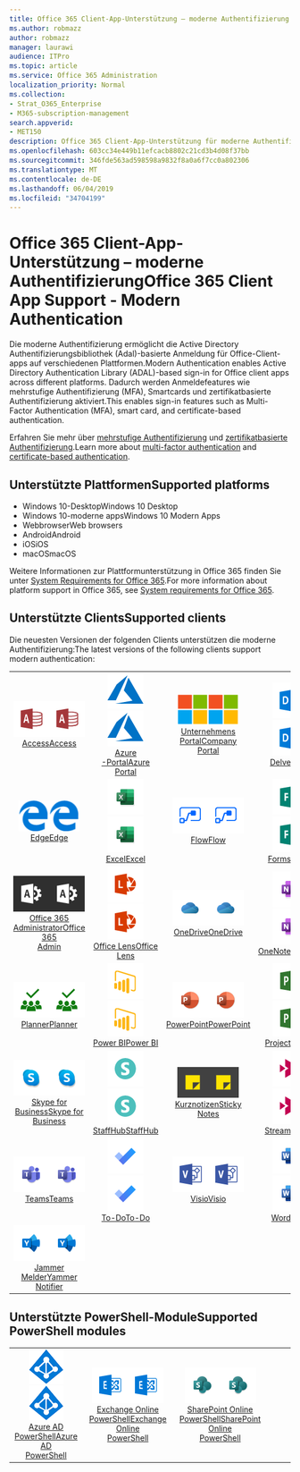 ```yaml
---
title: Office 365 Client-App-Unterstützung – moderne Authentifizierung
ms.author: robmazz
author: robmazz
manager: laurawi
audience: ITPro
ms.topic: article
ms.service: Office 365 Administration
localization_priority: Normal
ms.collection:
- Strat_O365_Enterprise
- M365-subscription-management
search.appverid:
- MET150
description: Office 365 Client-App-Unterstützung für moderne Authentifizierung.
ms.openlocfilehash: 603cc34e449b11efcacb8802c21cd3b4d08f37bb
ms.sourcegitcommit: 346fde563ad598598a9832f8a0a6f7cc0a802306
ms.translationtype: MT
ms.contentlocale: de-DE
ms.lasthandoff: 06/04/2019
ms.locfileid: "34704199"
---
```

# <a name="office-365-client-app-support---modern-authentication"></a><span data-ttu-id="116e1-103">Office 365 Client-App-Unterstützung – moderne Authentifizierung</span><span class="sxs-lookup"><span data-stu-id="116e1-103">Office 365 Client App Support - Modern Authentication</span></span>

<span data-ttu-id="116e1-104">Die moderne Authentifizierung ermöglicht die Active Directory Authentifizierungsbibliothek (Adal)-basierte Anmeldung für Office-Client-apps auf verschiedenen Plattformen.</span><span class="sxs-lookup"><span data-stu-id="116e1-104">Modern Authentication enables Active Directory Authentication Library (ADAL)-based sign-in for Office client apps across different platforms.</span></span> <span data-ttu-id="116e1-105">Dadurch werden Anmeldefeatures wie mehrstufige Authentifizierung (MFA), Smartcards und zertifikatbasierte Authentifizierung aktiviert.</span><span class="sxs-lookup"><span data-stu-id="116e1-105">This enables sign-in features such as Multi-Factor Authentication (MFA), smart card, and certificate-based authentication.</span></span>

<span data-ttu-id="116e1-106">Erfahren Sie mehr über [mehrstufige Authentifizierung](https://docs.microsoft.com/azure/active-directory/authentication/multi-factor-authentication) und [zertifikatbasierte Authentifizierung](https://docs.microsoft.com/azure/active-directory/active-directory-certificate-based-authentication-get-started).</span><span class="sxs-lookup"><span data-stu-id="116e1-106">Learn more about [multi-factor authentication](https://docs.microsoft.com/azure/active-directory/authentication/multi-factor-authentication) and [certificate-based authentication](https://docs.microsoft.com/azure/active-directory/active-directory-certificate-based-authentication-get-started).</span></span>

## <a name="supported-platforms"></a><span data-ttu-id="116e1-107">Unterstützte Plattformen</span><span class="sxs-lookup"><span data-stu-id="116e1-107">Supported platforms</span></span>

 - <span data-ttu-id="116e1-108">Windows 10-Desktop</span><span class="sxs-lookup"><span data-stu-id="116e1-108">Windows 10 Desktop</span></span>
 - <span data-ttu-id="116e1-109">Windows 10-moderne apps</span><span class="sxs-lookup"><span data-stu-id="116e1-109">Windows 10 Modern Apps</span></span>
 - <span data-ttu-id="116e1-110">Webbrowser</span><span class="sxs-lookup"><span data-stu-id="116e1-110">Web browsers</span></span>
 - <span data-ttu-id="116e1-111">Android</span><span class="sxs-lookup"><span data-stu-id="116e1-111">Android</span></span>
 - <span data-ttu-id="116e1-112">iOS</span><span class="sxs-lookup"><span data-stu-id="116e1-112">iOS</span></span>
 - <span data-ttu-id="116e1-113">macOS</span><span class="sxs-lookup"><span data-stu-id="116e1-113">macOS</span></span>

<span data-ttu-id="116e1-114">Weitere Informationen zur Plattformunterstützung in Office 365 finden Sie unter [System Requirements for Office 365](https://products.office.com/office-system-requirements).</span><span class="sxs-lookup"><span data-stu-id="116e1-114">For more information about platform support in Office 365, see [System requirements for Office 365](https://products.office.com/office-system-requirements).</span></span>

## <a name="supported-clients"></a><span data-ttu-id="116e1-115">Unterstützte Clients</span><span class="sxs-lookup"><span data-stu-id="116e1-115">Supported clients</span></span>

<span data-ttu-id="116e1-116">Die neuesten Versionen der folgenden Clients unterstützen die moderne Authentifizierung:</span><span class="sxs-lookup"><span data-stu-id="116e1-116">The latest versions of the following clients support modern authentication:</span></span>

| | | | | | |
|:---:|:---:|:---:|:---:|:---:|:---:|
| <span data-ttu-id="116e1-117">![Zugriffs Symbol](media/o365-access-64x64.png)</span><span class="sxs-lookup"><span data-stu-id="116e1-117">![Access icon](media/o365-access-64x64.png)</span></span> <br> [<span data-ttu-id="116e1-118">Access</span><span class="sxs-lookup"><span data-stu-id="116e1-118">Access</span></span>](https://products.office.com/access) | <span data-ttu-id="116e1-119">![Azure-Symbol](media/o365-azure-64x64.png)</span><span class="sxs-lookup"><span data-stu-id="116e1-119">![Azure icon](media/o365-azure-64x64.png)</span></span> <br> [<span data-ttu-id="116e1-120">Azure <br> -Portal</span><span class="sxs-lookup"><span data-stu-id="116e1-120">Azure <br> Portal </span></span>](https://azure.microsoft.com/features/azure-portal/) | <span data-ttu-id="116e1-121">![Symbol des Unternehmensportals](media/o365-microsoft-64x64.png)</span><span class="sxs-lookup"><span data-stu-id="116e1-121">![Company portal icon](media/o365-microsoft-64x64.png)</span></span> <br> [<span data-ttu-id="116e1-122">Unternehmens <br> Portal</span><span class="sxs-lookup"><span data-stu-id="116e1-122">Company <br> Portal </span></span>](https://docs.microsoft.com/intune-user-help/sign-in-to-the-company-portal) | <span data-ttu-id="116e1-123">![Vertiefen (Symbol)](media/o365-delve-64x64.png)</span><span class="sxs-lookup"><span data-stu-id="116e1-123">![Delve icon](media/o365-delve-64x64.png)</span></span> <br> [<span data-ttu-id="116e1-124">Delve</span><span class="sxs-lookup"><span data-stu-id="116e1-124">Delve</span></span>](https://products.office.com/business/intelligent-search) | <span data-ttu-id="116e1-125">![Dynamics 365-Symbol](media/o365-dynamics365-64x64.png)</span><span class="sxs-lookup"><span data-stu-id="116e1-125">![Dynamics 365 icon](media/o365-dynamics365-64x64.png)</span></span> <br> [<span data-ttu-id="116e1-126">Dynamics 365</span><span class="sxs-lookup"><span data-stu-id="116e1-126">Dynamics 365</span></span>](https://dynamics.microsoft.com) 
| <span data-ttu-id="116e1-127">![Edge-Symbol](media/o365-edge-64x64.png)</span><span class="sxs-lookup"><span data-stu-id="116e1-127">![Edge icon](media/o365-edge-64x64.png)</span></span> <br> [<span data-ttu-id="116e1-128">Edge</span><span class="sxs-lookup"><span data-stu-id="116e1-128">Edge</span></span>](https://www.microsoft.com/windows/microsoft-edge) | <span data-ttu-id="116e1-129">![Excel-Symbol](media/o365-excel-64x64.png)</span><span class="sxs-lookup"><span data-stu-id="116e1-129">![Excel icon](media/o365-excel-64x64.png)</span></span> <br> [<span data-ttu-id="116e1-130">Excel</span><span class="sxs-lookup"><span data-stu-id="116e1-130">Excel</span></span>](https://products.office.com/excel) | <span data-ttu-id="116e1-131">![Fluss Symbol](media/o365-flow-64x64.png)</span><span class="sxs-lookup"><span data-stu-id="116e1-131">![Flow icon](media/o365-flow-64x64.png)</span></span> <br> [<span data-ttu-id="116e1-132">Flow</span><span class="sxs-lookup"><span data-stu-id="116e1-132">Flow</span></span>](https://flow.microsoft.com) | <span data-ttu-id="116e1-133">![Formularsymbol](media/o365-forms-64x64.png)</span><span class="sxs-lookup"><span data-stu-id="116e1-133">![Forms icon](media/o365-forms-64x64.png)</span></span> <br> [<span data-ttu-id="116e1-134">Forms</span><span class="sxs-lookup"><span data-stu-id="116e1-134">Forms</span></span>](https://flow.microsoft.com/connectors/shared_microsoftforms/microsoft-forms/) | <span data-ttu-id="116e1-135">![Kaizala-Symbol](media/o365-kaizala-64x64.png)</span><span class="sxs-lookup"><span data-stu-id="116e1-135">![Kaizala icon](media/o365-kaizala-64x64.png)</span></span> <br> [<span data-ttu-id="116e1-136">Kaizala</span><span class="sxs-lookup"><span data-stu-id="116e1-136">Kaizala</span></span>](https://products.office.com/en/business/microsoft-kaizala) 
| <span data-ttu-id="116e1-137">![Office 365 Administrator Symbol](media/o365-o365admin-64x64.png)</span><span class="sxs-lookup"><span data-stu-id="116e1-137">![Office 365 Admin icon](media/o365-o365admin-64x64.png)</span></span> <br> [<span data-ttu-id="116e1-138">Office 365 <br> Administrator</span><span class="sxs-lookup"><span data-stu-id="116e1-138">Office 365 <br> Admin</span></span>](https://products.office.com/business/manage-office-365-admin-app) | <span data-ttu-id="116e1-139">![Linsen Symbol](media/o365-lens-64x64.png)</span><span class="sxs-lookup"><span data-stu-id="116e1-139">![Lens icon](media/o365-lens-64x64.png)</span></span> <br> [<span data-ttu-id="116e1-140">Office Lens</span><span class="sxs-lookup"><span data-stu-id="116e1-140">Office Lens</span></span>](https://www.microsoft.com/p/office-lens/9wzdncrfj3t8?activetab=pivot%3Aoverviewtab) | <span data-ttu-id="116e1-141">![OneDrive für Unternehmen Symbol](media/o365-OneDrive-64x64.png)</span><span class="sxs-lookup"><span data-stu-id="116e1-141">![OneDrive for Business icon](media/o365-OneDrive-64x64.png)</span></span> <br> [<span data-ttu-id="116e1-142">OneDrive</span><span class="sxs-lookup"><span data-stu-id="116e1-142">OneDrive</span></span>](https://products.office.com/onedrive-for-business/online-cloud-storage) |  <span data-ttu-id="116e1-143">![OneNote-Symbol](media/o365-OneNote-64x64.png)</span><span class="sxs-lookup"><span data-stu-id="116e1-143">![OneNote icon](media/o365-OneNote-64x64.png)</span></span> <br> [<span data-ttu-id="116e1-144">OneNote</span><span class="sxs-lookup"><span data-stu-id="116e1-144">OneNote</span></span>](https://products.office.com/onenote) | <span data-ttu-id="116e1-145">![Outlook-Symbol](media/o365-outlook-64x64.png)</span><span class="sxs-lookup"><span data-stu-id="116e1-145">![Outlook icon](media/o365-outlook-64x64.png)</span></span> <br> [<span data-ttu-id="116e1-146">Outlook</span><span class="sxs-lookup"><span data-stu-id="116e1-146">Outlook</span></span>](https://products.office.com/outlook) 
| <span data-ttu-id="116e1-147">![Symbol für Planer](media/o365-planner-64x64.png)</span><span class="sxs-lookup"><span data-stu-id="116e1-147">![Planner icon](media/o365-planner-64x64.png)</span></span> <br> [<span data-ttu-id="116e1-148">Planner</span><span class="sxs-lookup"><span data-stu-id="116e1-148">Planner</span></span>](https://products.office.com/business/task-management-software) | <span data-ttu-id="116e1-149">![PowerBI-Symbol](media/o365-powerbi-64x64.png)</span><span class="sxs-lookup"><span data-stu-id="116e1-149">![PowerBI icon](media/o365-powerbi-64x64.png)</span></span> <br> [<span data-ttu-id="116e1-150">Power BI</span><span class="sxs-lookup"><span data-stu-id="116e1-150">Power BI</span></span>](https://powerbi.microsoft.com)| <span data-ttu-id="116e1-151">![PowerPoint-Symbol](media/o365-powerpoint-64x64.png)</span><span class="sxs-lookup"><span data-stu-id="116e1-151">![PowerPoint icon](media/o365-powerpoint-64x64.png)</span></span> <br> [<span data-ttu-id="116e1-152">PowerPoint</span><span class="sxs-lookup"><span data-stu-id="116e1-152">PowerPoint</span></span>](https://products.office.com/powerpoint) | <span data-ttu-id="116e1-153">![Projektsymbol](media/o365-project-64x64.png)</span><span class="sxs-lookup"><span data-stu-id="116e1-153">![Project icon](media/o365-project-64x64.png)</span></span> <br> [<span data-ttu-id="116e1-154">Project</span><span class="sxs-lookup"><span data-stu-id="116e1-154">Project</span></span>](https://products.office.com/project) | <span data-ttu-id="116e1-155">![SharePoint-Symbol](media/o365-sharepoint-64x64.png)</span><span class="sxs-lookup"><span data-stu-id="116e1-155">![SharePoint icon](media/o365-sharepoint-64x64.png)</span></span> <br> [<span data-ttu-id="116e1-156">Share</span><span class="sxs-lookup"><span data-stu-id="116e1-156">Sharepoint</span></span>](https://products.office.com/sharepoint) 
| <span data-ttu-id="116e1-157">![Skype for Business Symbol](media/o365-skypeforbusiness-64x64.png)</span><span class="sxs-lookup"><span data-stu-id="116e1-157">![Skype for Business icon](media/o365-skypeforbusiness-64x64.png)</span></span> <br> [<span data-ttu-id="116e1-158">Skype for <br> Business</span><span class="sxs-lookup"><span data-stu-id="116e1-158">Skype for <br> Business</span></span>](https://www.skype.com/business/) | <span data-ttu-id="116e1-159">![StaffHub-Symbol](media/o365-staffhub-64x64.png)</span><span class="sxs-lookup"><span data-stu-id="116e1-159">![StaffHub icon](media/o365-staffhub-64x64.png)</span></span> <br> [<span data-ttu-id="116e1-160">StaffHub</span><span class="sxs-lookup"><span data-stu-id="116e1-160">StaffHub</span></span>](https://products.office.com/microsoft-staffhub/staff-scheduling-software)| <span data-ttu-id="116e1-161">![Symbol für Notizen](media/o365-stickynotes-64x64.png)</span><span class="sxs-lookup"><span data-stu-id="116e1-161">![Sticky Notes icon](media/o365-stickynotes-64x64.png)</span></span> <br> [<span data-ttu-id="116e1-162">Kurznotizen</span><span class="sxs-lookup"><span data-stu-id="116e1-162">Sticky Notes</span></span>](https://www.microsoft.com/p/microsoft-sticky-notes/9nblggh4qghw) | <span data-ttu-id="116e1-163">![Datenstrom Symbol](media/o365-stream-64x64.png)</span><span class="sxs-lookup"><span data-stu-id="116e1-163">![Stream icon](media/o365-stream-64x64.png)</span></span> <br> [<span data-ttu-id="116e1-164">Stream</span><span class="sxs-lookup"><span data-stu-id="116e1-164">Stream</span></span>](https://stream.microsoft.com) | <span data-ttu-id="116e1-165">![Sway-Symbol](media/o365-sway-64x64.png)</span><span class="sxs-lookup"><span data-stu-id="116e1-165">![Sway icon](media/o365-sway-64x64.png)</span></span> <br> [<span data-ttu-id="116e1-166">Sway</span><span class="sxs-lookup"><span data-stu-id="116e1-166">Sway</span></span>](https://sway.com) 
| <span data-ttu-id="116e1-167">![Teams-Symbol](media/o365-teams-64x64.png)</span><span class="sxs-lookup"><span data-stu-id="116e1-167">![Teams icon](media/o365-teams-64x64.png)</span></span> <br> [<span data-ttu-id="116e1-168">Teams</span><span class="sxs-lookup"><span data-stu-id="116e1-168">Teams</span></span>](https://products.office.com/microsoft-teams/group-chat-software) | <span data-ttu-id="116e1-169">![Aufgaben Symbol](media/o365-todo-64x64.png)</span><span class="sxs-lookup"><span data-stu-id="116e1-169">![To-Do icon](media/o365-todo-64x64.png)</span></span> <br> [<span data-ttu-id="116e1-170">To-Do</span><span class="sxs-lookup"><span data-stu-id="116e1-170">To-Do</span></span>](https://todo.microsoft.com) | <span data-ttu-id="116e1-171">![Visio-Symbol](media/o365-visio-64x64.png)</span><span class="sxs-lookup"><span data-stu-id="116e1-171">![Visio icon](media/o365-visio-64x64.png)</span></span> <br> [<span data-ttu-id="116e1-172">Visio</span><span class="sxs-lookup"><span data-stu-id="116e1-172">Visio</span></span>](https://products.office.com/visio/flowchart-software) | <span data-ttu-id="116e1-173">![Word-Symbol](media/o365-word-64x64.png)</span><span class="sxs-lookup"><span data-stu-id="116e1-173">![Word icon](media/o365-word-64x64.png)</span></span> <br> [<span data-ttu-id="116e1-174">Word</span><span class="sxs-lookup"><span data-stu-id="116e1-174">Word</span></span>](https://products.office.com/word) | <span data-ttu-id="116e1-175">![Jammer Symbol](media/o365-yammer-64x64.png)</span><span class="sxs-lookup"><span data-stu-id="116e1-175">![Yammer icon](media/o365-yammer-64x64.png)</span></span> <br> [<span data-ttu-id="116e1-176">Yammer</span><span class="sxs-lookup"><span data-stu-id="116e1-176">Yammer</span></span>](https://products.office.com/yammer/yammer-overview) 
| <span data-ttu-id="116e1-177">![Jammer Symbol](media/o365-yammer-64x64.png)</span><span class="sxs-lookup"><span data-stu-id="116e1-177">![Yammer icon](media/o365-yammer-64x64.png)</span></span> <br> [<span data-ttu-id="116e1-178">Jammer <br> Melder</span><span class="sxs-lookup"><span data-stu-id="116e1-178">Yammer <br> Notifier</span></span>](https://products.office.com/yammer/yammer-overview) |  |

## <a name="supported-powershell-modules"></a><span data-ttu-id="116e1-179">Unterstützte PowerShell-Module</span><span class="sxs-lookup"><span data-stu-id="116e1-179">Supported PowerShell modules</span></span>

| | | | | | |
|:---:|:---:|:---:|:---:|:---:|:---:|
| <span data-ttu-id="116e1-180">![Azure-Symbol](media/o365-azure-ad-64x64.png)</span><span class="sxs-lookup"><span data-stu-id="116e1-180">![Azure icon](media/o365-azure-ad-64x64.png)</span></span> <br> [<span data-ttu-id="116e1-181">Azure AD <br> PowerShell</span><span class="sxs-lookup"><span data-stu-id="116e1-181">Azure AD <br> PowerShell</span></span>](https://docs.microsoft.com/powershell/azure/active-directory/overview?view=azureadps-2.0) | <span data-ttu-id="116e1-182">![Exchange-Symbol](media/o365-exchange-64x64.png)</span><span class="sxs-lookup"><span data-stu-id="116e1-182">![Exchange icon](media/o365-exchange-64x64.png)</span></span> <br> [<span data-ttu-id="116e1-183">Exchange Online <br> PowerShell</span><span class="sxs-lookup"><span data-stu-id="116e1-183">Exchange Online <br> PowerShell</span></span>](https://docs.microsoft.com/powershell/exchange/exchange-online/exchange-online-powershell?view=exchange-ps) | <span data-ttu-id="116e1-184">![SharePoint-Symbol](media/o365-sharepoint-64x64.png)</span><span class="sxs-lookup"><span data-stu-id="116e1-184">![SharePoint icon](media/o365-sharepoint-64x64.png)</span></span> <br> [<span data-ttu-id="116e1-185">SharePoint Online <br> PowerShell</span><span class="sxs-lookup"><span data-stu-id="116e1-185">SharePoint Online <br> PowerShell</span></span>](https://docs.microsoft.com/sharepoint/manage-team-and-communication-sites-in-powershell)